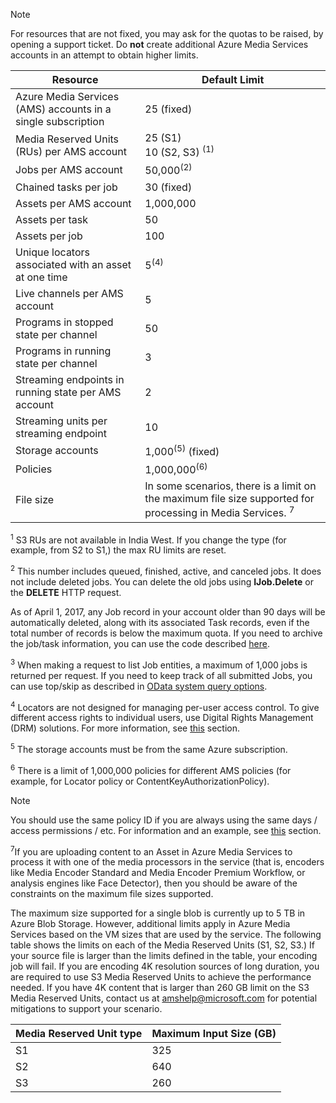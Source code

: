 >[!NOTE]
>For resources that are not fixed, you may ask for the quotas to be raised, by opening a support ticket. Do **not** create additional Azure Media Services accounts in an attempt to obtain higher limits.

| Resource | Default Limit | 
| --- | --- | 
| Azure Media Services (AMS) accounts in a single subscription | 25 (fixed) |
| Media Reserved Units (RUs) per AMS account |25 (S1)<br/>10 (S2, S3) <sup>(1)</sup> | 
| Jobs per AMS account | 50,000<sup>(2)</sup> |
| Chained tasks per job | 30 (fixed) |
| Assets per AMS account | 1,000,000|
| Assets per task | 50 |
| Assets per job | 100 |
| Unique locators associated with an asset at one time | 5<sup>(4)</sup> |
| Live channels per AMS account |5|
| Programs in stopped state per channel |50|
| Programs in running state per channel |3|
| Streaming endpoints in running state per AMS account|2|
| Streaming units per streaming endpoint |10 |
| Storage accounts | 1,000<sup>(5)</sup> (fixed) |
| Policies | 1,000,000<sup>(6)</sup> |
| File size| In some scenarios, there is a limit on the maximum file size supported for processing in Media Services. <sup>7</sup> |
  
<sup>1</sup> S3 RUs are not available in India West. If you change the type (for example, from S2 to S1,) the max RU limits are reset.

<sup>2</sup> This number includes queued, finished, active, and canceled jobs. It does not include deleted jobs. You can delete the old jobs using **IJob.Delete** or the **DELETE** HTTP request.

As of April 1, 2017, any Job record in your account older than 90 days will be automatically deleted, along with its associated Task records, even if the total number of records is below the maximum quota. If you need to archive the job/task information, you can use the code described [here](../articles/media-services/media-services-dotnet-manage-entities.md).

<sup>3</sup> When making a request to list Job entities, a maximum of 1,000 jobs is returned per request. If you need to keep track of all submitted Jobs, you can use top/skip as described in [OData system query options](http://msdn.microsoft.com/library/gg309461.aspx).

<sup>4</sup> Locators are not designed for managing per-user access control. To give different access rights to individual users, use Digital Rights Management (DRM) solutions. For more information, see [this](../articles/media-services/media-services-content-protection-overview.md) section.

<sup>5</sup> The storage accounts must be from the same Azure subscription.

<sup>6</sup> There is a limit of 1,000,000 policies for different AMS policies (for example, for Locator policy or ContentKeyAuthorizationPolicy). 

>[!NOTE]
> You should use the same policy ID if you are always using the same days / access permissions / etc. For information and an example, see [this](../articles/media-services/media-services-dotnet-manage-entities.md#limit-access-policies) section.

<sup>7</sup>If you are uploading content to an Asset in Azure Media Services to process it with one of the media processors in the service (that is, encoders like Media Encoder Standard and Media Encoder Premium Workflow, or analysis engines like Face Detector), then you should be aware of the constraints on the maximum file sizes supported. 

The maximum size supported for a single blob is currently up to 5 TB in Azure Blob Storage. However, additional limits apply in Azure Media Services based on the VM sizes that are used by the service. The following table shows the limits on each of the Media Reserved Units (S1, S2, S3.) If your source file is larger than the limits defined in the table, your encoding job will fail. If you are encoding 4K resolution sources of long duration, you are required to use S3 Media Reserved Units to achieve the performance needed. If you have 4K content that is larger than 260 GB limit on the S3 Media Reserved Units, contact us at amshelp@microsoft.com for potential mitigations to support your scenario.

| Media Reserved Unit type | Maximum Input Size (GB)| 
| --- | --- | 
|S1	| 325|
|S2	| 640|
|S3	| 260|
